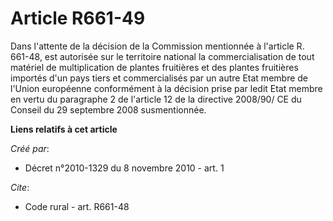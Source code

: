 # Article R661-49

Dans l'attente de la décision de la Commission mentionnée à l'article R. 661-48, est autorisée sur le territoire national la
commercialisation de tout matériel de multiplication de plantes fruitières et des plantes fruitières importés d'un pays tiers
et commercialisés par un autre Etat membre de l'Union européenne conformément à la décision prise par ledit Etat membre en
vertu du paragraphe 2 de l'article 12 de la directive 2008/90/ CE du Conseil du 29 septembre 2008 susmentionnée.

**Liens relatifs à cet article**

_Créé par_:

  - Décret n°2010-1329         du 8 novembre 2010 - art. 1

_Cite_:

  - Code rural - art. R661-48
